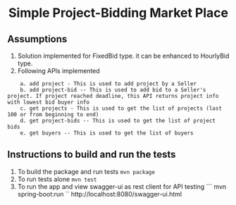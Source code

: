 <h1 align="center">Simple Project-Bidding Market Place</h1>

## Assumptions

1. Solution implemented for FixedBid type. it can be enhanced to HourlyBid type. 
2. Following APIs implemented
```
	a. add project - This is used to add project by a Seller	   
	b. add project-bid -- This is used to add bid to a Seller's project. If project reached deadline, this API returns project info  with lowest bid buyer info
	c. get projects - This is used to get the list of projects (last 100 or from beginning to end)
	d. get project-bids -- This is used to get the list of project bids
	e. get buyers -- This is used to get the list of buyers
```
## Instructions to build and run the tests

1. To build the package and run tests
``` mvn package ```
2. To run tests alone
``` mvn test ```
3. To run the app and view swagger-ui as rest client for API testing
``` mvn spring-boot:run ``
http://localhost:8080/swagger-ui.html
